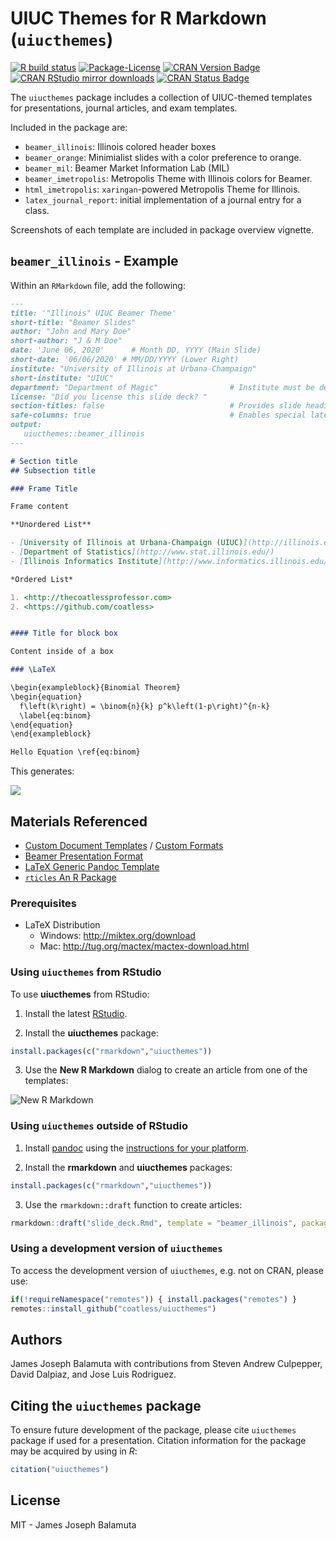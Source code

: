 
# UIUC Themes for R Markdown (`uiucthemes`)

<!-- badges: start -->

[![R build
status](https://github.com/coatless/uiucthemes/workflows/R-CMD-check/badge.svg)](https://github.com/coatless/uiucthemes/actions)
[![Package-License](http://img.shields.io/badge/license-MIT-brightgreen.svg?style=flat)](https://opensource.org/licenses/MIT)
[![CRAN Version
Badge](http://www.r-pkg.org/badges/version/uiucthemes)](https://cran.r-project.org/package=uiucthemes)
[![CRAN RStudio mirror
downloads](http://cranlogs.r-pkg.org/badges/uiucthemes)](http://www.r-pkg.org/pkg/uiucthemes)
[![CRAN Status
Badge](http://www.r-pkg.org/badges/version/uiucthemes)](https://cran.r-project.org/package=uiucthemes)
<!-- badges: end -->

The `uiucthemes` package includes a collection of UIUC-themed templates
for presentations, journal articles, and exam templates.

Included in the package are:

  - `beamer_illinois`: Illinois colored header boxes
  - `beamer_orange`: Minimialist slides with a color preference to
    orange.
  - `beamer_mil`: Beamer Market Information Lab (MIL)
  - `beamer_imetropolis`: Metropolis Theme with Illinois colors for
    Beamer.
  - `html_imetropolis`: `xaringan`-powered Metropolis Theme for
    Illinois.
  - `latex_journal_report`: initial implementation of a journal entry
    for a class.

Screenshots of each template are included in package overview vignette.

## `beamer_illinois` - Example

Within an `RMarkdown` file, add the following:

``` md
---
title: '"Illinois" UIUC Beamer Theme'
short-title: "Beamer Slides"
author: "John and Mary Doe"
short-author: "J & M Doe"
date: 'June 06, 2020'      # Month DD, YYYY (Main Slide)
short-date: '06/06/2020' # MM/DD/YYYY (Lower Right)
institute: "University of Illinois at Urbana-Champaign"
short-institute: "UIUC"
department: "Department of Magic"                # Institute must be defined
license: "Did you license this slide deck? "
section-titles: false                            # Provides slide headings
safe-columns: true                               # Enables special latex macros for columns.
output: 
   uiucthemes::beamer_illinois
---

# Section title     
## Subsection title 

### Frame Title

Frame content 

**Unordered List**

- [University of Illinois at Urbana-Champaign (UIUC)](http://illinois.edu)
- [Department of Statistics](http://www.stat.illinois.edu/)
- [Illinois Informatics Institute](http://www.informatics.illinois.edu/)

*Ordered List*

1. <http://thecoatlessprofessor.com>
2. <https://github.com/coatless>


#### Title for block box

Content inside of a box 

### \LaTeX

\begin{exampleblock}{Binomial Theorem}
\begin{equation} 
  f\left(k\right) = \binom{n}{k} p^k\left(1-p\right)^{n-k}
  \label{eq:binom}
\end{equation} 
\end{exampleblock}

Hello Equation \ref{eq:binom}
```

This generates:

![](tools/readme/beamer_illinois_slide_example.png)

## Materials Referenced

  - [Custom Document
    Templates](http://rmarkdown.rstudio.com/developer_document_templates.html)
    / [Custom
    Formats](http://rmarkdown.rstudio.com/developer_custom_formats.html)
  - [Beamer Presentation
    Format](http://rmarkdown.rstudio.com/beamer_presentation_format.html)
  - [LaTeX Generic Pandoc
    Template](https://github.com/jgm/pandoc-templates/blob/db59a5e77b0a5629f0801eb82103814842f2e2ed/default.latex)
  - [`rticles` An R Package](https://github.com/rstudio/rticles)

### Prerequisites

  - LaTeX Distribution
      - Windows: <http://miktex.org/download>
      - Mac: <http://tug.org/mactex/mactex-download.html>

### Using `uiucthemes` from RStudio

To use **uiucthemes** from RStudio:

1)  Install the latest
    [RStudio](http://www.rstudio.com/products/rstudio/download/).

2)  Install the **uiucthemes** package:

<!-- end list -->

``` r
install.packages(c("rmarkdown","uiucthemes"))
```

3)  Use the **New R Markdown** dialog to create an article from one of
    the templates:

![New R Markdown](tools/readme/uiucthemes.png)

### Using `uiucthemes` outside of RStudio

1)  Install [pandoc](http://johnmacfarlane.net/pandoc/) using the
    [instructions for your
    platform](https://github.com/rstudio/rmarkdown/blob/bd5c509c888bfd309ef059ae6cbdeb408ec53d66/vignettes/pandoc.Rmd).

2)  Install the **rmarkdown** and **uiucthemes** packages:

<!-- end list -->

``` r
install.packages(c("rmarkdown","uiucthemes"))
```

3)  Use the `rmarkdown::draft` function to create articles:

<!-- end list -->

``` r
rmarkdown::draft("slide_deck.Rmd", template = "beamer_illinois", package = "uiucthemes")
```

### Using a development version of `uiucthemes`

To access the development version of `uiucthemes`, e.g. not on CRAN,
please use:

``` r
if(!requireNamespace("remotes")) { install.packages("remotes") }
remotes::install_github("coatless/uiucthemes")
```

## Authors

James Joseph Balamuta with contributions from Steven Andrew Culpepper,
David Dalpiaz, and Jose Luis Rodriguez.

## Citing the `uiucthemes` package

To ensure future development of the package, please cite `uiucthemes`
package if used for a presentation. Citation information for the package
may be acquired by using in *R*:

``` r
citation("uiucthemes")
```

## License

MIT - James Joseph Balamuta
